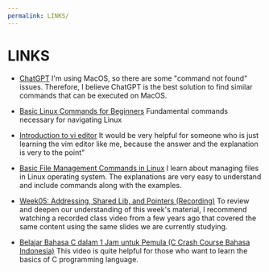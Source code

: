 ```yaml
---
permalink: LINKS/
---
```


# LINKS

* [ChatGPT](https://chat.openai.com)
I'm using MacOS, so there are some "command not found" issues. Therefore, I believe ChatGPT is the best solution to find similar commands that can be executed on MacOS.

* [Basic Linux Commands for Beginners](https://www.youtube.com/watch?v=IVquJh3DXUA)
Fundamental commands necessary for navigating Linux

* [Introduction to vi editor](https://www.redhat.com/sysadmin/introduction-vi-editor)
It would be very helpful for someone who is just learning the vim editor like me, because the answer and the explanation is very to the point"

* [Basic File Management Commands in Linux](https://www.tecmint.com/linux-file-management-commands/)
 I learn about managing files in Linux operating system. The explanations are very easy to understand and include commands along with the examples.

* [Week05: Addressing, Shared Lib, and Pointers (Recording)](https://youtu.be/aQgyZGd1MhY?si=zYb3Ql3iB2L5IPR0)
To review and deepen our understanding of this week's material, I recommend watching a recorded class video from a few years ago that covered the same content using the same slides we are currently studying.

* [Belajar Bahasa C dalam 1 Jam untuk Pemula (C Crash Course Bahasa Indonesia)](https://youtu.be/2d19KgToiRo?si=AtcEm9fLNrUKR_R1)
This video is quite helpful for those who want to learn the basics of C programming language.
